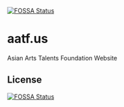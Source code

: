 [![FOSSA Status](https://app.fossa.com/api/projects/git%2Bgithub.com%2FAATF%2Faatf.us.svg?type=shield)](https://app.fossa.com/projects/git%2Bgithub.com%2FAATF%2Faatf.us?ref=badge_shield)

aatf.us
=======

Asian Arts Talents Foundation Website


## License
[![FOSSA Status](https://app.fossa.com/api/projects/git%2Bgithub.com%2FAATF%2Faatf.us.svg?type=large)](https://app.fossa.com/projects/git%2Bgithub.com%2FAATF%2Faatf.us?ref=badge_large)